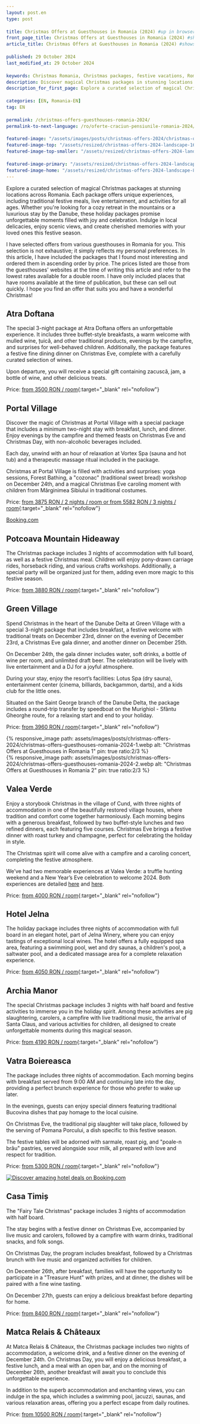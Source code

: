 ```yaml
---
layout: post.en
type: post

title: Christmas Offers at Guesthouses in Romania (2024) #up in browser, max 60 chars
front_page_title: Christmas Offers at Guesthouses in Romania (2024) #shows on the front page
article_title: Christmas Offers at Guesthouses in Romania (2024) #shows on article page

published: 29 October 2024
last_modified_at: 29 October 2024

keywords: Christmas Romania, Christmas packages, festive vacations, Romania destinations, Christmas mountain packages, Christmas accommodation Romania, Christmas 2024, guesthouse offers Christmas, Danube Delta Christmas, Christmas experiences
description: Discover magical Christmas packages in stunning locations across Romania, featuring unique experiences, traditional festive meals, and activities for all ages. Create unforgettable memories in a storybook setting.  #max 160 chars
description_for_first_page: Explore a curated selection of magical Christmas packages at stunning locations across Romania. Each package offers unique experiences, including traditional festive meals, live entertainment, and activities for all ages. Whether you're looking for a cozy retreat in the mountains or a luxurious stay by the Danube, these holiday packages promise unforgettable moments filled with joy and celebration. Indulge in local delicacies, enjoy scenic views, and create cherished memories with your loved ones this festive season.

categories: [EN, Romania-EN]
tag: EN

permalink: /christmas-offers-guesthouses-romania-2024/
permalink-to-next-language: /ro/oferte-craciun-pensiunile-romania-2024/

featured-image: "/assets/images/posts/christmas-offers-2024/christmas-offers-2024-landscape.webp" # full size, poate fi empty daca featured-image-top e empty
featured-image-top: "/assets/resized/christmas-offers-2024-landscape-1600x900.webp" # prima poza din articol, poate fi empty
featured-image-top-smaller: "/assets/resized/christmas-offers-2024-landscape-800x450.webp" # 800

featured-image-primary: "/assets/resized/christmas-offers-2024-landscape-800x450.webp" # poza care apare pe prima pagina landscape
featured-image-home: "/assets/resized/christmas-offers-2024-landscape-800x450.webp" # poza care apare pe prima pagina square
---
```

Explore a curated selection of magical Christmas packages at stunning locations across Romania. Each package offers unique experiences, including traditional festive meals, live entertainment, and activities for all ages. Whether you're looking for a cozy retreat in the mountains or a luxurious stay by the Danube, these holiday packages promise unforgettable moments filled with joy and celebration. Indulge in local delicacies, enjoy scenic views, and create cherished memories with your loved ones this festive season.

I have selected offers from various guesthouses in Romania for you. This selection is not exhaustive; it simply reflects my personal preferences. In this article, I have included the packages that I found most interesting and ordered them in ascending order by price. The prices listed are those from the guesthouses' websites at the time of writing this article and refer to the lowest rates available for a double room. I have only included places that have rooms available at the time of publication, but these can sell out quickly. I hope you find an offer that suits you and have a wonderful Christmas!

## Atra Doftana

The special 3-night package at Atra Doftana offers an unforgettable experience. It includes three buffet-style breakfasts, a warm welcome with mulled wine, țuică, and other traditional products, evenings by the campfire, and surprises for well-behaved children. Additionally, the package features a festive fine dining dinner on Christmas Eve, complete with a carefully curated selection of wines.

Upon departure, you will receive a special gift containing zacuscă, jam, a bottle of wine, and other delicious treats.

Price: [from 3500 RON / room](https://atradoftana.ro/oferte-de-vacanta-valea-doftanei/){:target="_blank" rel="nofollow"}

## Portal Village

Discover the magic of Christmas at Portal Village with a special package that includes a minimum two-night stay with breakfast, lunch, and dinner. Enjoy evenings by the campfire and themed feasts on Christmas Eve and Christmas Day, with non-alcoholic beverages included.

Each day, unwind with an hour of relaxation at Vortex Spa (sauna and hot tub) and a therapeutic massage ritual included in the package.

Christmas at Portal Village is filled with activities and surprises: yoga sessions, Forest Bathing, a "cozonac" (traditional sweet bread) workshop on December 24th, and a magical Christmas Eve caroling moment with children from Mărginimea Sibiului in traditional costumes.

Price:  [from 3875 RON / 2 nights / room or from 5582 RON / 3 nights / room](https://portalvillage.ro/pachete-experiente-inedite-premium/){:target="_blank" rel="nofollow"}

<!-- sibiu en -->
<ins class="bookingaff" data-aid="2429802" data-target_aid="2429802" data-prod="dfl2" data-width="100%" data-height="auto" data-lang="en" data-dest_id="2979" data-dest_type="region" data-df_num_properties="9">
    <!-- Anything inside will go away once widget is loaded. -->
        <a href="//www.booking.com?aid=2429802">Booking.com</a>
</ins>
<script type="text/javascript">
    (function(d, sc, u) {
      var s = d.createElement(sc), p = d.getElementsByTagName(sc)[0];
      s.type = 'text/javascript';
      s.async = true;
      s.src = u + '?v=' + (+new Date());
      p.parentNode.insertBefore(s,p);
      })(document, 'script', '//cf.bstatic.com/static/affiliate_base/js/flexiproduct.js');
</script>

## Potcoava Mountain Hideaway

The Christmas package includes 3 nights of accommodation with full board, as well as a festive Christmas meal. Children will enjoy pony-drawn carriage rides, horseback riding, and various crafts workshops. Additionally, a special party will be organized just for them, adding even more magic to this festive season.

Price: [from 3880 RON / room](https://potcoava.ro/pachete-de-vacanta/?_gl=1*15ebchn*_up*MQ..&gclid=Cj0KCQjwj4K5BhDYARIsAD1Ly2rK0HyEjsSL_7COdZb2gpW_bN2nGiesPC5SqYZ-kZXvQQ20puFCs7EaAvPLEALw_wcB){:target="_blank" rel="nofollow"}

## Green Village

Spend Christmas in the heart of the Danube Delta at Green Village with a special 3-night package that includes breakfast, a festive welcome with traditional treats on December 23rd, dinner on the evening of December 23rd, a Christmas Eve gala dinner, and another dinner on December 25th.

On December 24th, the gala dinner includes water, soft drinks, a bottle of wine per room, and unlimited draft beer. The celebration will be lively with live entertainment and a DJ for a joyful atmosphere.

During your stay, enjoy the resort’s facilities: Lotus Spa (dry sauna), entertainment center (cinema, billiards, backgammon, darts), and a kids club for the little ones.

Situated on the Saint George branch of the Danube Delta, the package includes a round-trip transfer by speedboat on the Murighiol - Sfântu Gheorghe route, for a relaxing start and end to your holiday.

Price: [from 3960 RON / room](https://www.greenvillage.ro/oferte-speciale/){:target="_blank" rel="nofollow"}

<div class="row mb-4">
    <div class="col-xs-12 col-sm-6 text-center mb-3 mt-3">
            {% responsive_image path: assets/images/posts/christmas-offers-2024/christmas-offers-guesthouses-romania-2024-1.webp alt: "Christmas Offers at Guesthouses in Romania 1" pin: true ratio:2/3 %}
    </div>
    <div class="col-xs-12 col-sm-6 text-center mb-3 mt-3">
            {% responsive_image path: assets/images/posts/christmas-offers-2024/christmas-offers-guesthouses-romania-2024-2.webp alt: "Christmas Offers at Guesthouses in Romania 2" pin: true ratio:2/3 %}
    </div>
</div>

## Valea Verde

Enjoy a storybook Christmas in the village of Cund, with three nights of accommodation in one of the beautifully restored village houses, where tradition and comfort come together harmoniously. Each morning begins with a generous breakfast, followed by two buffet-style lunches and two refined dinners, each featuring five courses. Christmas Eve brings a festive dinner with roast turkey and champagne, perfect for celebrating the holiday in style.

The Christmas spirit will come alive with a campfire and a caroling concert, completing the festive atmosphere.

We’ve had two memorable experiences at Valea Verde: a truffle hunting weekend and a New Year’s Eve celebration to welcome 2024. Both experiences are detailed [here](https://www.afkology.com/valea-verde-a-successful-story-of-reviving-a-forgotten-transylvanian-village/) and [here](https://www.afkology.com/valea-verde/).

Price: [from 4000 RON / room](https://www.valeaverde.com/oferte/){:target="_blank" rel="nofollow"}

<div data-gyg-widget="auto" data-gyg-partner-id="HA6BSPM" data-gyg-cmp="oferte de craciun"></div>

## Hotel Jelna

The holiday package includes three nights of accommodation with full board in an elegant hotel, part of Jelna Winery, where you can enjoy tastings of exceptional local wines. The hotel offers a fully equipped spa area, featuring a swimming pool, wet and dry saunas, a children's pool, a saltwater pool, and a dedicated massage area for a complete relaxation experience.

Price: [from 4050 RON / room](https://hoteljelna.ro/oferte/){:target="_blank" rel="nofollow"}

## Archia Manor

The special Christmas package includes 3 nights with half board and festive activities to immerse you in the holiday spirit. Among these activities are pig slaughtering, carolers, a campfire with live traditional music, the arrival of Santa Claus, and various activities for children, all designed to create unforgettable moments during this magical season.

Price: [from 4190 RON / room](https://conacularchia.ro/craciun-2024/){:target="_blank" rel="nofollow"}

## Vatra Boiereasca

The package includes three nights of accommodation. Each morning begins with breakfast served from 9:00 AM and continuing late into the day, providing a perfect brunch experience for those who prefer to wake up later.

In the evenings, guests can enjoy special dinners featuring traditional Bucovina dishes that pay homage to the local cuisine.

On Christmas Eve, the traditional pig slaughter will take place, followed by the serving of Pomana Porcului, a dish specific to this festive season.

The festive tables will be adorned with sarmale, roast pig, and "poale-n brâu" pastries, served alongside sour milk, all prepared with love and respect for tradition.

Price: [from 5300 RON / room](https://www.vatraboiereasca.ro/oferte/){:target="_blank" rel="nofollow"}

<a href="https://www.booking.com/index.html?aid=7913345" target="_blank" rel="noopener noreferrer">
    <img 
        src="/assets/images/helper/banner-booking-en-1.jpg" 
        srcset="
            /assets/images/helper/banner-booking-en-2-square.jpg 800w,
            /assets/images/helper/banner-booking-en-1.jpg 1200w"
        sizes="(max-width: 800px) and (orientation: portrait) 100vw, 1200px"
        class="img-fluid mt-5 mb-5" 
        alt="Discover amazing hotel deals on Booking.com">
</a>

## Casa Timiș

The "Fairy Tale Christmas" package includes 3 nights of accommodation with half board.

The stay begins with a festive dinner on Christmas Eve, accompanied by live music and carolers, followed by a campfire with warm drinks, traditional snacks, and folk songs.

On Christmas Day, the program includes breakfast, followed by a Christmas brunch with live music and organized activities for children.

On December 26th, after breakfast, families will have the opportunity to participate in a "Treasure Hunt" with prizes, and at dinner, the dishes will be paired with a fine wine tasting.

On December 27th, guests can enjoy a delicious breakfast before departing for home.

Price: [from 8400 RON / room](https://casatimis.ro/winterwonderland/){:target="_blank" rel="nofollow"}

## Matca Relais & Châteaux

At Matca Relais & Châteaux, the Christmas package includes two nights of accommodation, a welcome drink, and a festive dinner on the evening of December 24th. On Christmas Day, you will enjoy a delicious breakfast, a festive lunch, and a meal with an open bar, and on the morning of December 26th, another breakfast will await you to conclude this unforgettable experience.

In addition to the superb accommodation and enchanting views, you can indulge in the spa, which includes a swimming pool, jacuzzi, saunas, and various relaxation areas, offering you a perfect escape from daily routines.

Price: [from 10500 RON / room](https://matcahotel.com/ro/home-romana/){:target="_blank" rel="nofollow"}

<div data-gyg-widget="auto" data-gyg-partner-id="HA6BSPM" data-gyg-cmp="oferte de craciun"></div>

